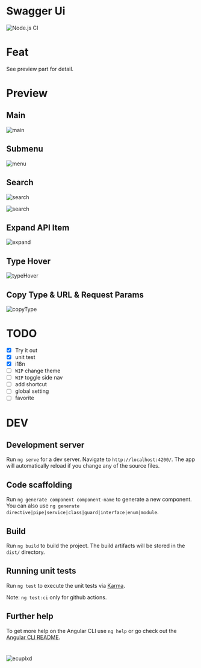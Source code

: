 # Swagger Ui

![Node.js CI](https://github.com/ecuplxd/swagger-ui-enhance/workflows/Node.js%20CI/badge.svg)

# Feat
See preview part for detail.

# Preview

## Main

![main](./images/main.png "main")

## Submenu

![menu](./images/menu.png "menu")

## Search

![search](./images/search.png "search")

![search](./images/search.gif "search")

## Expand API Item

![expand](./images/expand.png "expand")

## Type Hover

![typeHover](./images/typeHover.png "typeHover")

## Copy Type & URL & Request Params

![copyType](./images/copyType.png "copyType")

# TODO

- [x] Try it out
- [x] unit test
- [x] i18n
- [ ] `WIP` change theme
- [ ] `WIP` toggle side nav
- [ ] add shortcut
- [ ] global setting
- [ ] favorite

# DEV

## Development server

Run `ng serve` for a dev server. Navigate to `http://localhost:4200/`. The app will automatically reload if you change any of the source files.

## Code scaffolding

Run `ng generate component component-name` to generate a new component. You can also use `ng generate directive|pipe|service|class|guard|interface|enum|module`.

## Build

Run `ng build` to build the project. The build artifacts will be stored in the `dist/` directory.

## Running unit tests

Run `ng test` to execute the unit tests via [Karma](https://karma-runner.github.io).

Note: `ng test:ci` only for github actions.

## Further help

To get more help on the Angular CLI use `ng help` or go check out the [Angular CLI README](https://github.com/angular/angular-cli/blob/master/README.md).

#
![ecuplxd](https://img.shields.io/badge/ecuplxd-(●'◡'●)-red.svg)
